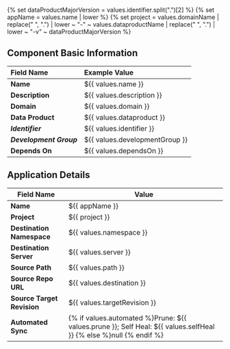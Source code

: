 {% set dataProductMajorVersion = values.identifier.split(".")[2] %}
{% set appName = values.name | lower %}
{% set project = values.domainName | replace(" ", ".") | lower ~ "-" ~ values.dataproductName | replace(" ", ".") | lower ~ "-v" ~ dataProductMajorVersion %}



## Component Basic Information

| Field Name              | Example Value                  |
|:------------------------|:-------------------------------|
| **Name**                | ${{ values.name }}             |
| **Description**         | ${{ values.description }}      |
| **Domain**              | ${{ values.domain }}           |
| **Data Product**        | ${{ values.dataproduct }}      |
| **_Identifier_**        | ${{ values.identifier }}       |
| **_Development Group_** | ${{ values.developmentGroup }} |
| **Depends On**          | ${{ values.dependsOn }}        |


## Application Details


| **Field Name**             | **Value**                                                                                                         |
|----------------------------|-------------------------------------------------------------------------------------------------------------------|
| **Name**                   | ${{ appName }}                                                                                                    |
| **Project**                | ${{ project }}                                                                                                    |
| **Destination Namespace**  | ${{ values.namespace }}                                                                                           |
| **Destination Server**     | ${{ values.server }}                                                                                              |
| **Source Path**            | ${{ values.path  }}                                                                                               |
| **Source Repo URL**        | ${{ values.destination   }}                                                                                       |
| **Source Target Revision** | ${{ values.targetRevision   }}                                                                                    |
| **Automated Sync**         | {% if values.automated %}Prune: ${{ values.prune }}; Self Heal: ${{ values.selfHeal }} {% else %}null {% endif %} |



